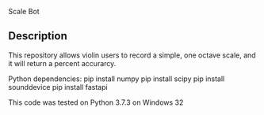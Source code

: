Scale Bot

Description
-----------------------------------------------------------------------------------------------------------------------------------------------------------------------------------
This repository allows violin users to record a simple, one octave scale, and it will return a percent accurarcy. 

Python dependencies:
  pip install numpy
  pip install scipy
  pip install sounddevice
  pip install fastapi
  
 This code was tested on Python 3.7.3 on Windows 32
